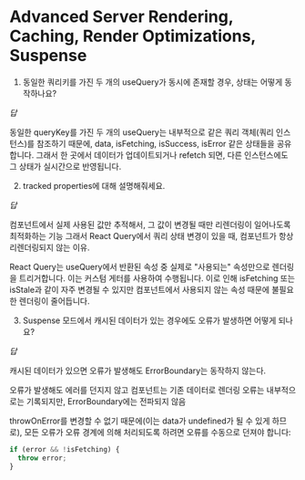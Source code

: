# Advanced Server Rendering, Caching, Render Optimizations, Suspense

1. 동일한 쿼리키를 가진 두 개의 useQuery가 동시에 존재할 경우, 상태는 어떻게 동작하나요?

_답_

동일한 queryKey를 가진 두 개의 useQuery는 내부적으로 같은 쿼리 객체(쿼리 인스턴스)를 참조하기 때문에, data, isFetching, isSuccess, isError 같은 상태들을 공유합니다. 그래서 한 곳에서 데이터가 업데이트되거나 refetch 되면, 다른 인스턴스에도 그 상태가 실시간으로 반영됩니다.

2. tracked properties에 대해 설명해줘세요.

_답_

컴포넌트에서 실제 사용된 값만 추적해서, 그 값이 변경될 때만 리렌더링이 일어나도록 최적화하는 기능
그래서 React Query에서 쿼리 상태 변경이 있을 때, 컴포넌트가 항상 리렌더링되지 않는 이유.

React Query는 useQuery에서 반환된 속성 중 실제로 "사용되는" 속성만으로 렌더링을 트리거합니다. 이는 커스텀 게터를 사용하여 수행됩니다. 이로 인해 isFetching 또는 isStale과 같이 자주 변경될 수 있지만 컴포넌트에서 사용되지 않는 속성 때문에 불필요한 렌더링이 줄어듭니다.

3. Suspense 모드에서 캐시된 데이터가 있는 경우에도 오류가 발생하면 어떻게 되나요?

_답_

캐시된 데이터가 있으면 오류가 발생해도 ErrorBoundary는 동작하지 않는다.

오류가 발생해도 에러를 던지지 않고 컴포넌트는 기존 데이터로 렌더링
오류는 내부적으로는 기록되지만, ErrorBoundary에는 전파되지 않음

throwOnError를 변경할 수 없기 때문에(이는 data가 undefined가 될 수 있게 하므로), 모든 오류가 오류 경계에 의해 처리되도록 하려면 오류를 수동으로 던져야 합니다:

```ts
if (error && !isFetching) {
  throw error;
}
```
